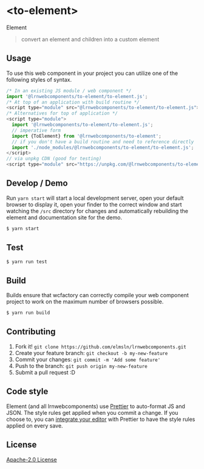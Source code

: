 # &lt;to-element&gt;

Element
> convert an element and children into a custom element

## Usage
To use this web component in your project you can utilize one of the following styles of syntax.

```js
/* In an existing JS module / web component */
import '@lrnwebcomponents/to-element/to-element.js';
/* At top of an application with build routine */
<script type="module" src="@lrnwebcomponents/to-element/to-element.js"></script>
/* Alternatives for top of application */
<script type="module">
  import '@lrnwebcomponents/to-element/to-element.js';
  // imperative form
  import {ToElement} from '@lrnwebcomponents/to-element';
  // if you don't have a build routine and need to reference directly
  import './node_modules/@lrnwebcomponents/to-element/to-element.js';
</script>
// via unpkg CDN (good for testing)
<script type="module" src="https://unpkg.com/@lrnwebcomponents/to-element/to-element.js"></script>
```

## Develop / Demo
Run `yarn start` will start a local development server, open your default browser to display it, open your finder to the correct window and start watching the `/src` directory for changes and automatically rebuilding the element and documentation site for the demo.
```bash
$ yarn start
```

## Test

```bash
$ yarn run test
```

## Build
Builds ensure that wcfactory can correctly compile your web component project to
work on the maximum number of browsers possible.
```bash
$ yarn run build
```

## Contributing

1. Fork it! `git clone https://github.com/elmsln/lrnwebcomponents.git`
2. Create your feature branch: `git checkout -b my-new-feature`
3. Commit your changes: `git commit -m 'Add some feature'`
4. Push to the branch: `git push origin my-new-feature`
5. Submit a pull request :D

## Code style

Element (and all lrnwebcomponents) use [Prettier][prettier] to auto-format JS and JSON.  The style rules get applied when you commit a change.  If you choose to, you can [integrate your editor][prettier-ed] with Prettier to have the style rules applied on every save.

[prettier]: https://github.com/prettier/prettier/
[prettier-ed]: https://github.com/prettier/prettier/#editor-integration
[polyserve]: https://github.com/Polymer/polyserve
[web-component-tester]: https://github.com/Polymer/web-component-tester

## License
[Apache-2.0 License](http://opensource.org/licenses/Apache-2.0)